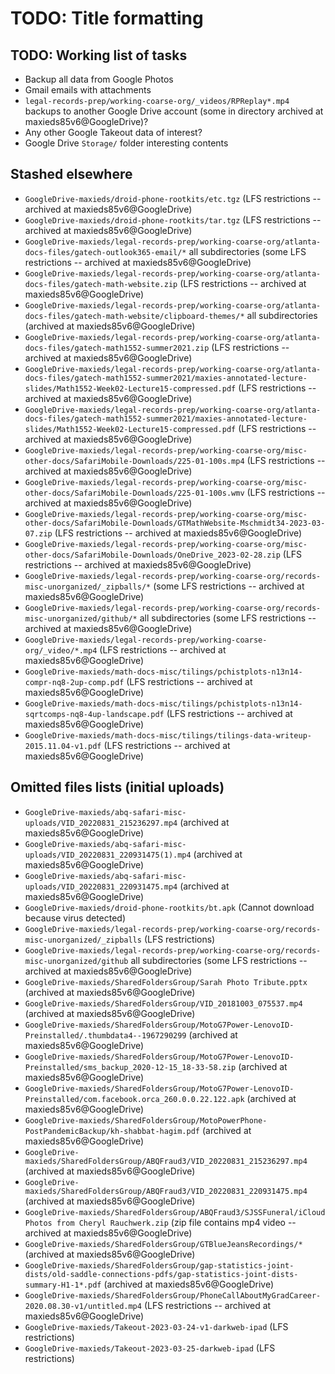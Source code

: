 # TODO: Title formatting

## TODO: Working list of tasks

* Backup all data from Google Photos
* Gmail emails with attachments
* `legal-records-prep/working-coarse-org/_videos/RPReplay*.mp4` backups to another Google Drive account (some in directory archived at maxieds85v6@GoogleDrive)?
* Any other Google Takeout data of interest?
* Google Drive `Storage/` folder interesting contents

## Stashed elsewhere

* `GoogleDrive-maxieds/droid-phone-rootkits/etc.tgz` (LFS restrictions -- archived at maxieds85v6@GoogleDrive)
* `GoogleDrive-maxieds/droid-phone-rootkits/tar.tgz` (LFS restrictions -- archived at maxieds85v6@GoogleDrive)
* `GoogleDrive-maxieds/legal-records-prep/working-coarse-org/atlanta-docs-files/gatech-outlook365-email/*` all subdirectories (some LFS restrictions -- archived at maxieds85v6@GoogleDrive)
* `GoogleDrive-maxieds/legal-records-prep/working-coarse-org/atlanta-docs-files/gatech-math-website.zip` (LFS restrictions -- archived at maxieds85v6@GoogleDrive)
* `GoogleDrive-maxieds/legal-records-prep/working-coarse-org/atlanta-docs-files/gatech-math-website/clipboard-themes/*` all subdirectories (archived at maxieds85v6@GoogleDrive)
* `GoogleDrive-maxieds/legal-records-prep/working-coarse-org/atlanta-docs-files/gatech-math1552-summer2021.zip` (LFS restrictions -- archived at maxieds85v6@GoogleDrive)
* `GoogleDrive-maxieds/legal-records-prep/working-coarse-org/atlanta-docs-files/gatech-math1552-summer2021/maxies-annotated-lecture-slides/Math1552-Week02-Lecture15-compressed.pdf` (LFS restrictions -- archived at maxieds85v6@GoogleDrive)
* `GoogleDrive-maxieds/legal-records-prep/working-coarse-org/atlanta-docs-files/gatech-math1552-summer2021/maxies-annotated-lecture-slides/Math1552-Week02-Lecture15-compressed.pdf` (LFS restrictions -- archived at maxieds85v6@GoogleDrive)
* `GoogleDrive-maxieds/legal-records-prep/working-coarse-org/misc-other-docs/SafariMobile-Downloads/225-01-100s.mp4` (LFS restrictions -- archived at maxieds85v6@GoogleDrive)
* `GoogleDrive-maxieds/legal-records-prep/working-coarse-org/misc-other-docs/SafariMobile-Downloads/225-01-100s.wmv` (LFS restrictions -- archived at maxieds85v6@GoogleDrive)
* `GoogleDrive-maxieds/legal-records-prep/working-coarse-org/misc-other-docs/SafariMobile-Downloads/GTMathWebsite-Mschmidt34-2023-03-07.zip` (LFS restrictions -- archived at maxieds85v6@GoogleDrive)
* `GoogleDrive-maxieds/legal-records-prep/working-coarse-org/misc-other-docs/SafariMobile-Downloads/OneDrive_2023-02-28.zip` (LFS restrictions -- archived at maxieds85v6@GoogleDrive)
* `GoogleDrive-maxieds/legal-records-prep/working-coarse-org/records-misc-unorganized/_zipballs/*` (some LFS restrictions -- archived at maxieds85v6@GoogleDrive)
* `GoogleDrive-maxieds/legal-records-prep/working-coarse-org/records-misc-unorganized/github/*` all subdirectories (some LFS restrictions -- archived at maxieds85v6@GoogleDrive)
* `GoogleDrive-maxieds/legal-records-prep/working-coarse-org/_video/*.mp4` (LFS restrictions -- archived at maxieds85v6@GoogleDrive)
* `GoogleDrive-maxieds/math-docs-misc/tilings/pchistplots-n13n14-compr-nq8-2up-comp.pdf` (LFS restrictions -- archived at maxieds85v6@GoogleDrive)
* `GoogleDrive-maxieds/math-docs-misc/tilings/pchistplots-n13n14-sqrtcomps-nq8-4up-landscape.pdf` (LFS restrictions -- archived at maxieds85v6@GoogleDrive)
* `GoogleDrive-maxieds/math-docs-misc/tilings/tilings-data-writeup-2015.11.04-v1.pdf` (LFS restrictions -- archived at maxieds85v6@GoogleDrive)

## Omitted files lists (initial uploads)

* `GoogleDrive-maxieds/abq-safari-misc-uploads/VID_20220831_215236297.mp4` (archived at maxieds85v6@GoogleDrive)
* `GoogleDrive-maxieds/abq-safari-misc-uploads/VID_20220831_220931475(1).mp4` (archived at maxieds85v6@GoogleDrive)
* `GoogleDrive-maxieds/abq-safari-misc-uploads/VID_20220831_220931475.mp4` (archived at maxieds85v6@GoogleDrive)
* `GoogleDrive-maxieds/droid-phone-rootkits/bt.apk` (Cannot download because virus detected)
* `GoogleDrive-maxieds/legal-records-prep/working-coarse-org/records-misc-unorganized/_zipballs` (LFS restrictions)
* `GoogleDrive-maxieds/legal-records-prep/working-coarse-org/records-misc-unorganized/github` all subdirectories (some LFS restrictions -- archived at maxieds85v6@GoogleDrive)
* `GoogleDrive-maxieds/SharedFoldersGroup/Sarah Photo Tribute.pptx` (archived at maxieds85v6@GoogleDrive)
* `GoogleDrive-maxieds/SharedFoldersGroup/VID_20181003_075537.mp4` (archived at maxieds85v6@GoogleDrive)
* `GoogleDrive-maxieds/SharedFoldersGroup/MotoG7Power-LenovoID-Preinstalled/.thumbdata4--1967290299` (archived at maxieds85v6@GoogleDrive)
* `GoogleDrive-maxieds/SharedFoldersGroup/MotoG7Power-LenovoID-Preinstalled/sms_backup_2020-12-15_18-33-58.zip` (archived at maxieds85v6@GoogleDrive)
* `GoogleDrive-maxieds/SharedFoldersGroup/MotoG7Power-LenovoID-Preinstalled/com.facebook.orca_260.0.0.22.122.apk` (archived at maxieds85v6@GoogleDrive)
* `GoogleDrive-maxieds/SharedFoldersGroup/MotoPowerPhone-PostPandemicBackup/kh-shabbat-hagim.pdf` (archived at maxieds85v6@GoogleDrive)
* `GoogleDrive-maxieds/SharedFoldersGroup/ABQFraud3/VID_20220831_215236297.mp4` (archived at maxieds85v6@GoogleDrive)
* `GoogleDrive-maxieds/SharedFoldersGroup/ABQFraud3/VID_20220831_220931475.mp4` (archived at maxieds85v6@GoogleDrive)
* `GoogleDrive-maxieds/SharedFoldersGroup/ABQFraud3/SJSSFuneral/iCloud Photos from Cheryl Rauchwerk.zip` (zip file contains mp4 video -- archived at maxieds85v6@GoogleDrive)
* `GoogleDrive-maxieds/SharedFoldersGroup/GTBlueJeansRecordings/*` (archived at maxieds85v6@GoogleDrive)
* `GoogleDrive-maxieds/SharedFoldersGroup/gap-statistics-joint-dists/old-saddle-connections-pdfs/gap-statistics-joint-dists-summary-H1-1*.pdf` (archived at maxieds85v6@GoogleDrive)
* `GoogleDrive-maxieds/SharedFoldersGroup/PhoneCallAboutMyGradCareer-2020.08.30-v1/untitled.mp4` (LFS restrictions -- archived at maxieds85v6@GoogleDrive)
* `GoogleDrive-maxieds/Takeout-2023-03-24-v1-darkweb-ipad` (LFS restrictions)
* `GoogleDrive-maxieds/Takeout-2023-03-25-darkweb-ipad` (LFS restrictions)


